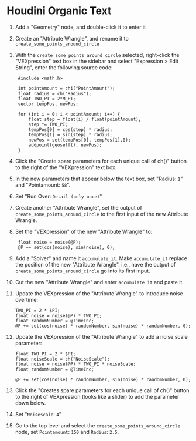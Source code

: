# Houdini Organic Text

1. Add a "Geometry" node, and double-click it to enter it
2. Create an "Attribute Wrangle", and rename it to `create_some_points_around_circle`
3. With the `create_some_points_around_circle` selected, right-click the "VEXpression" text box in the sidebar and select "Expression > Edit String", enter the following source code:

		#include <math.h>

		int pointAmount = chi("PointAmount");
		float radius = ch("Radius");
		float TWO_PI = 2*M_PI;
		vector tempPos, newPos;

		for (int i = 0; i < pointAmount; i++) {
			float step = float(i) / float(pointAmount);
			step *= TWO_PI;
			tempPos[0] = cos(step) * radius;
			tempPos[1] = sin(step) * radius;
			newPos = set(tempPos[0], tempPos[1],0);
			addpoint(geoself(), newPos);
		}

4. Click the "Create spare parameters for each unique call of ch()" button to the right of the "VEXpression" text box.
5. In the new parameters that appear below the text box, set "Radius: `1`" and "Pointamount: `58`".
6. Set "Run Over: `Detail (only once)`"
7. Create another "Attribute Wrangle", set the output of `create_some_points_around_circle` to the first input of the new Attribute Wrangle.
8. Set the "VEXpression" of the new "Attribute Wrangle" to:

		float noise = noise(@P);
		@P += set(cos(noise), sin(noise), 0);

9. Add a "Solver" and name it `accumulate_it`. Make `accumulate_it` replace the position of the new "Attribute Wrangle". i.e., have the output of `create_some_points_around_circle` go into its first input.
10. Cut the new "Attribute Wrangle" and enter `accumulate_it` and paste it.
11. Update the VEXpression of the "Attribute Wrangle" to introduce noise overtime:

		TWO_PI = 2 * $PI;
		float noise = noise(@P) * TWO_PI;
		float randomNumber = @TimeInc;
		@P += set(cos(noise) * randomNumber, sin(noise) * randomNumber, 0);

11. Update the VEXpression of the "Attribute Wrangle" to add a noise scale parameter:

		float TWO_PI = 2 * $PI;
		float noiseScale = ch("NoiseScale");
		float noise = noise(@P) * TWO_PI * noiseScale;
		float randomNumber = @TimeInc;

		@P += set(cos(noise) * randomNumber, sin(noise) * randomNumber, 0);

12. Click the "Creates spare parameters for each unique call of ch()" button to the right of VEXpression (looks like a slider) to add the parameter down below.
13. Set "`Noisescale`: `4`"
14. Go to the top level and select the `create_some_points_around_circle` node, set `Pointamount`: `150` and `Radius`: `2.5`.